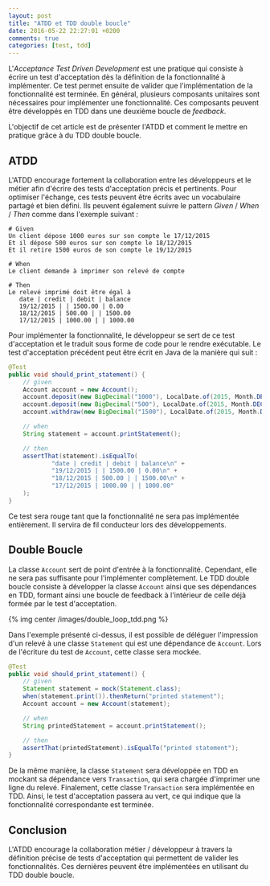 ```yaml
---
layout: post
title: "ATDD et TDD double boucle"
date: 2016-05-22 22:27:01 +0200
comments: true
categories: [test, tdd]
---
```


L'_Acceptance Test Driven Development_ est une pratique qui consiste à écrire un test d'acceptation dès la définition de la fonctionnalité à implémenter. Ce test permet ensuite de valider que l'implémentation de la fonctionnalité est terminée. En général, plusieurs composants unitaires sont nécessaires pour implémenter une fonctionnalité. Ces composants peuvent être développés en TDD dans une deuxième boucle de _feedback_.

L'objectif de cet article est de présenter l'ATDD et comment le mettre en pratique grâce à du TDD double boucle.

<!-- more -->

## ATDD

L'ATDD encourage fortement la collaboration entre les développeurs et le métier afin d'écrire des tests d'acceptation précis et pertinents. Pour optimiser l'échange, ces tests peuvent être écrits avec un vocabulaire partagé et bien défini. Ils peuvent également suivre le pattern _Given_ / _When_ / _Then_ comme dans l'exemple suivant :

```
# Given
Un client dépose 1000 euros sur son compte le 17/12/2015
Et il dépose 500 euros sur son compte le 18/12/2015
Et il retire 1500 euros de son compte le 19/12/2015

# When
Le client demande à imprimer son relevé de compte

# Then
Le relevé imprimé doit être égal à
   date | credit | debit | balance
   19/12/2015 | | 1500.00 | 0.00
   18/12/2015 | 500.00 | | 1500.00
   17/12/2015 | 1000.00 | | 1000.00
```

Pour implémenter la fonctionnalité, le développeur se sert de ce test d'acceptation et le traduit sous forme de code pour le rendre exécutable. Le test d'acceptation précédent peut être écrit en Java de la manière qui suit :

```java
@Test
public void should_print_statement() {
    // given
    Account account = new Account();
    account.deposit(new BigDecimal("1000"), LocalDate.of(2015, Month.DECEMBER, 17));
    account.deposit(new BigDecimal("500"), LocalDate.of(2015, Month.DECEMBER, 18));
    account.withdraw(new BigDecimal("1500"), LocalDate.of(2015, Month.DECEMBER, 19));

    // when
    String statement = account.printStatement();

    // then
    assertThat(statement).isEqualTo(
            "date | credit | debit | balance\n" +
            "19/12/2015 | | 1500.00 | 0.00\n" +
            "18/12/2015 | 500.00 | | 1500.00\n" +
            "17/12/2015 | 1000.00 | | 1000.00"
    );
}
```

Ce test sera rouge tant que la fonctionnalité ne sera pas implémentée entièrement. Il servira de fil conducteur lors des développements.

## Double Boucle

La classe `Account` sert de point d'entrée à la fonctionnalité. Cependant, elle ne sera pas suffisante pour l'implémenter complètement. Le TDD double boucle consiste à développer la classe `Account` ainsi que ses dépendances en TDD, formant ainsi une boucle de feedback à l'intérieur de celle déjà formée par le test d'acceptation.

{% img center /images/double_loop_tdd.png %}

Dans l'exemple présenté ci-dessus, il est possible de déléguer l'impression d'un relevé à une classe `Statement` qui est une dépendance de `Account`. Lors de l'écriture du test de `Account`, cette classe sera mockée.

```java
@Test
public void should_print_statement() {
    // given
    Statement statement = mock(Statement.class);
    when(statement.print()).thenReturn("printed statement");
    Account account = new Account(statement);

    // when
    String printedStatement = account.printStatement();

    // then
    assertThat(printedStatement).isEqualTo("printed statement");
}
```

De la même manière, la classe `Statement` sera développée en TDD en mockant sa dépendance vers `Transaction`, qui sera chargée d'imprimer une ligne du relevé. Finalement, cette classe `Transaction` sera implémentée en TDD.
Ainsi, le test d'acceptation passera au vert, ce qui indique que la fonctionnalité correspondante est terminée.

## Conclusion

L'ATDD encourage la collaboration métier / développeur à travers la définition précise de tests d'acceptation qui permettent de valider les fonctionnalités. Ces dernières peuvent être implémentées en utilisant du TDD double boucle.
